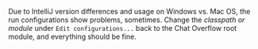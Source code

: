 Due to IntelliJ version differences and usage on Windows vs. Mac OS, the run configurations show problems, sometimes. Change the *classpath or module* under `Edit configurations...` back to the Chat Overflow root module, and everything should be fine.
